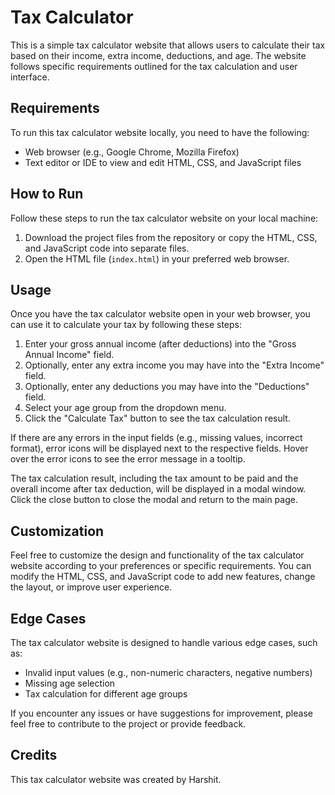 # Tax Calculator

This is a simple tax calculator website that allows users to calculate their tax based on their income, extra income, deductions, and age. The website follows specific requirements outlined for the tax calculation and user interface.

## Requirements

To run this tax calculator website locally, you need to have the following:

- Web browser (e.g., Google Chrome, Mozilla Firefox)
- Text editor or IDE to view and edit HTML, CSS, and JavaScript files

## How to Run

Follow these steps to run the tax calculator website on your local machine:

1. Download the project files from the repository or copy the HTML, CSS, and JavaScript code into separate files.
2. Open the HTML file (`index.html`) in your preferred web browser.

## Usage

Once you have the tax calculator website open in your web browser, you can use it to calculate your tax by following these steps:

1. Enter your gross annual income (after deductions) into the "Gross Annual Income" field.
2. Optionally, enter any extra income you may have into the "Extra Income" field.
3. Optionally, enter any deductions you may have into the "Deductions" field.
4. Select your age group from the dropdown menu.
5. Click the "Calculate Tax" button to see the tax calculation result.

If there are any errors in the input fields (e.g., missing values, incorrect format), error icons will be displayed next to the respective fields. Hover over the error icons to see the error message in a tooltip.

The tax calculation result, including the tax amount to be paid and the overall income after tax deduction, will be displayed in a modal window. Click the close button to close the modal and return to the main page.

## Customization

Feel free to customize the design and functionality of the tax calculator website according to your preferences or specific requirements. You can modify the HTML, CSS, and JavaScript code to add new features, change the layout, or improve user experience.

## Edge Cases

The tax calculator website is designed to handle various edge cases, such as:

- Invalid input values (e.g., non-numeric characters, negative numbers)
- Missing age selection
- Tax calculation for different age groups

If you encounter any issues or have suggestions for improvement, please feel free to contribute to the project or provide feedback.

## Credits

This tax calculator website was created by Harshit.

